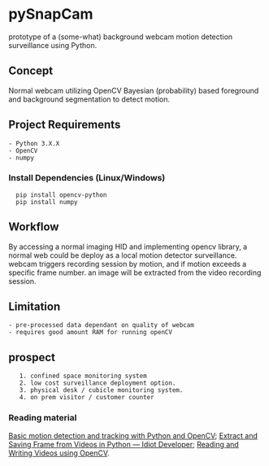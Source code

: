 # pySnapCam
prototype of a (some-what) background webcam motion detection surveillance using Python.

## Concept ##
Normal webcam utilizing OpenCV Bayesian (probability) based foreground and background segmentation to detect motion.

 ## Project Requirements ##
    - Python 3.X.X 
    - OpenCV 
    - numpy

  ### Install Dependencies (Linux/Windows)
  ```
    pip install opencv-python
    pip install numpy 
  ```

## Workflow ##
By accessing a normal imaging HID and implementing opencv library, a normal web could be deploy as a local motion detector surveillance. webcam triggers recording session by motion, and if motion exceeds a specific frame number.
an image will be extracted from the video recording session. 

## Limitation ##
 ```
 - pre-processed data dependant on quality of webcam
 - requires good amount RAM for running openCV
```

## prospect ##
 ```
    1. confined space monitoring system
    2. low cost surveillance deployment option.
    3. physical desk / cubicle monitoring system.
    4. on prem visitor / customer counter
 ```

### Reading material 
[Basic motion detection and tracking with Python and OpenCV](https://pyimagesearch.com/2015/05/25/basic-motion-detection-and-tracking-with-python-and-opencv/);
[Extract and Saving Frame from Videos in Python — Idiot Developer](https://nikhilroxtomar.medium.com/extract-and-saving-frame-from-videos-in-python-idiot-developer-207d38dfbda9);
[Reading and Writing Videos using OpenCV](https://opencv.org/blog/reading-and-writing-videos-using-opencv/).
